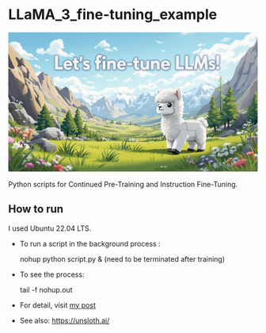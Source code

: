 # LLaMA_3_fine-tuning_example

![Cute Llama by Flux](cute_lama_by_Flux.png)

Python scripts for Continued Pre-Training and Instruction Fine-Tuning.


## How to run

I used Ubuntu 22.04 LTS.

- To run a script in the background process : 

    nohup python script.py & 
    (need to be terminated after training)

- To see the process:

    tail -f nohup.out

- For detail, visit [my post](https://disin7c9.github.io/practice/2024-11-21-Try-Fine-Tuning-LLMs-at-Home)

- See also: https://unsloth.ai/
